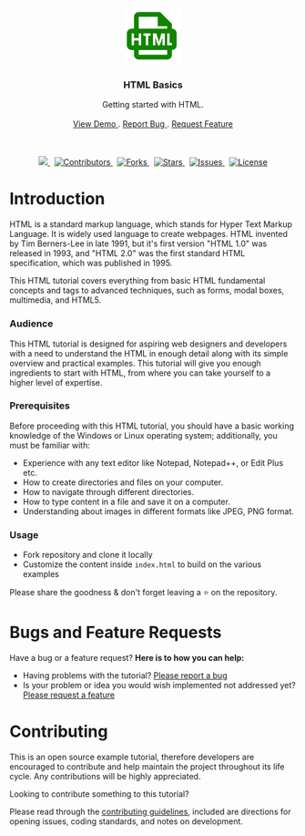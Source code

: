 <p align="center">
	<a href="">
		<img src=".github/img/icons8_html_filetype_100px.png" alt="logo">
	</a>
</p>

<h3 align="center"> HTML Basics </h3>

<p align="center">
    Getting started with HTML.
    <br> <br>
    <a href="https://github.com/wasulabenjamin/html_basics.git"> View Demo </a> . 
    <a href="https://github.com/wasulabenjamin/html_basics/issues/new?template=bug_report.md"> Report Bug </a> . 
    <a href="https://github.com/wasulabenjamin/html_basics/issues/new?template=feature_request.md"> Request Feature </a>
</p>

<p align="center">
	<br> <br>
    <a href="https://app.codacy.com/gh/wasulabenjamin/html_basics/dashboard">
		<img src="https://app.codacy.com/project/badge/Grade/f6eadae00b92492fb1188f9551f6101f"/>
	</a>
    &nbsp;
	<a href="https://github.com/wasulabenjamin/html_basics/graphs/contributors">
    	<img src="https://img.shields.io/github/contributors/wasulabenjamin/html_basics" alt="Contributors"/>
	</a>
    &nbsp;
    <a href="https://github.com/wasulabenjamin/html_basics/network/members">
		<img src="https://img.shields.io/github/forks/wasulabenjamin/html_basics" alt="Forks"/>
    </a>
	&nbsp;
	<a href="https://github.com/wasulabenjamin/html_basics/stargazers">
		<img src="https://img.shields.io/github/stars/wasulabenjamin/html_basics" alt="Stars"/>
	</a>
	&nbsp;
	<a href="https://github.com/wasulabenjamin/html_basics/issues">
		<img src="https://img.shields.io/github/issues/wasulabenjamin/html_basics" alt="Issues"/>
	</a>
	&nbsp;
	<a href="https://github.com/wasulabenjamin/html_basics/blob/master/LICENSE">
		<img src="https://img.shields.io/github/license/wasulabenjamin/html_basics" alt="License"/>
	</a>
</p>

# Introduction

HTML is a standard markup language, which stands for Hyper Text Markup Language. It is widely used language to create 
webpages. HTML invented by Tim Berners-Lee in late 1991, but it's first version "HTML 1.0" was released in 1993, and 
"HTML 2.0" was the first standard HTML specification, which was published in 1995.

This HTML tutorial covers everything from basic HTML fundamental concepts and tags to advanced techniques, such as 
forms, modal boxes, multimedia, and HTML5.

### Audience

This HTML tutorial is designed for aspiring web designers and developers with a need to understand the HTML in enough 
detail along with its simple overview and practical examples. This tutorial will give you enough ingredients to start 
with HTML, from where you can take yourself to a higher level of expertise.

### Prerequisites

Before proceeding with this HTML tutorial, you should have a basic working knowledge of the Windows or Linux operating 
system; additionally, you must be familiar with:
- Experience with any text editor like Notepad, Notepad++, or Edit Plus etc.
- How to create directories and files on your computer.
- How to navigate through different directories.
- How to type content in a file and save it on a computer.
- Understanding about images in different formats like JPEG, PNG format.

### Usage

- Fork repository and clone it locally
- Customize the content inside `index.html` to build on the various examples

Please share the goodness & don't forget leaving a :star: on the repository.

# Bugs and Feature Requests

Have a bug or a feature request? **Here is to how you can help:** 
* Having problems with the tutorial? [Please report a bug][report_bug]
* Is your problem or idea you would wish implemented not addressed yet? [Please request a feature][request_feature]

# Contributing

This is an open source example tutorial, therefore developers are encouraged to contribute and help maintain the project 
throughout its life cycle. Any contributions will be highly appreciated.

Looking to contribute something to this tutorial?

Please read through the [contributing guidelines][contributing_guidelines], included are directions for opening issues, 
coding standards, and notes on development.


[view_demo]: https://github.com/wasulabenjamin/html_basics
[report_bug]: https://github.com/wasulabenjamin/html_basics/issues/new?template=bug_report.md
[request_feature]: https://github.com/wasulabenjamin/html_basics/issues/new?template=feature_request.md
[contributing_guidelines]: https://github.com/wasulabenjamin/html_basics/blob/main/.github/CONTRIBUTING.md

